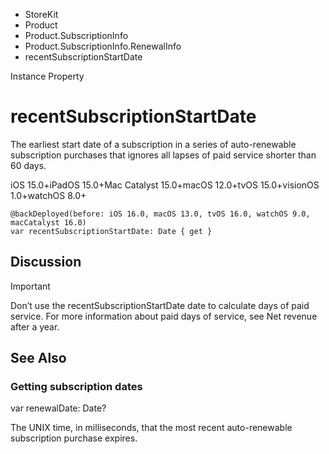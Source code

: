 

- StoreKit
- Product
- Product.SubscriptionInfo
- Product.SubscriptionInfo.RenewalInfo
-  recentSubscriptionStartDate 

Instance Property

# recentSubscriptionStartDate

The earliest start date of a subscription in a series of auto-renewable subscription purchases that ignores all lapses of paid service shorter than 60 days.

iOS 15.0+iPadOS 15.0+Mac Catalyst 15.0+macOS 12.0+tvOS 15.0+visionOS 1.0+watchOS 8.0+

``` source
@backDeployed(before: iOS 16.0, macOS 13.0, tvOS 16.0, watchOS 9.0, macCatalyst 16.0)
var recentSubscriptionStartDate: Date { get }
```

## Discussion

Important

Don’t use the recentSubscriptionStartDate date to calculate days of paid service. For more information about paid days of service, see Net revenue after a year.

## See Also

### Getting subscription dates

var renewalDate: Date?

The UNIX time, in milliseconds, that the most recent auto-renewable subscription purchase expires.

